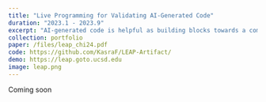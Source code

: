 ```yaml
---
title: "Live Programming for Validating AI-Generated Code"
duration: "2023.1 - 2023.9"
excerpt: "AI-generated code is helpful as building blocks towards a complete program, but validating the behavior of such code is not easy. What if we utilize live programming to facilitate the validation of AI-generated code? We built a prototype incorporating live programming and an AI-powered program synthesizer and probed its effects through a user study. Our results demonstrate the effectiveness of live programming in validating AI-generated in mitigating over- and under-reliance on the AI and lowering the cognitive load. "
collection: portfolio
paper: /files/leap_chi24.pdf
code: https://github.com/KasraF/LEAP-Artifact/
demo: https://leap.goto.ucsd.edu
image: leap.png
---
```


Coming soon
